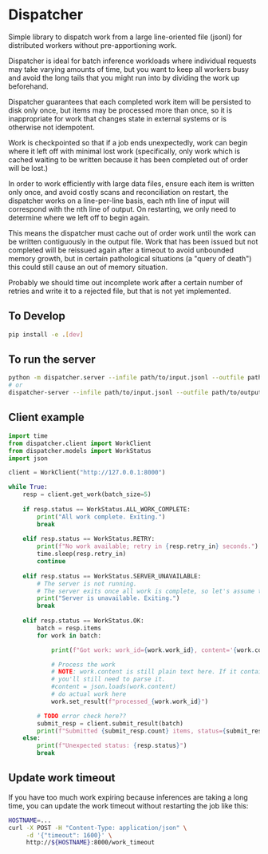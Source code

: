 # Dispatcher

Simple library to dispatch work from a large line-oriented file (jsonl) for
distributed workers without pre-apportioning work.

Dispatcher is ideal for batch inference workloads where individual requests
may take varying amounts of time, but you want to keep all workers busy and
avoid the long tails that you might run into by dividing the work up
beforehand.

Dispatcher guarantees that each completed work item will be persisted to disk
only once, but items may be processed more than once, so it is inappropriate
for work that changes state in external systems or is otherwise not idempotent.

Work is checkpointed so that if a job ends unexpectedly, work can begin where
it left off with minimal lost work (specifically, only work which is cached
waiting to be written because it has been completed out of order will be lost.)

In order to work efficiently with large data files, ensure each item is written
only once, and avoid costly scans and reconciliation on restart, the
dispatcher works on a line-per-line basis, each nth line of input will
correspond with the nth line of output. On restarting, we only need to
determine where we left off to begin again.

This means the dispatcher must cache out of order work until the work can be
written contiguously in the output file. Work that has been issued but not
completed will be reissued again after a timeout to avoid unbounded memory
growth, but in certain pathological situations (a "query of death") this could
still cause an out of memory situation.

Probably we should time out incomplete work after a certain number of retries
and write it to a rejected file, but that is not yet implemented.


## To Develop

```bash
pip install -e .[dev]
```

## To run the server
```bash
python -m dispatcher.server --infile path/to/input.jsonl --outfile path/to/output.jsonl
# or
dispatcher-server --infile path/to/input.jsonl --outfile path/to/output.jsonl
```

## Client example
```python
import time
from dispatcher.client import WorkClient
from dispatcher.models import WorkStatus
import json

client = WorkClient("http://127.0.0.1:8000")

while True:
    resp = client.get_work(batch_size=5)
    
    if resp.status == WorkStatus.ALL_WORK_COMPLETE:
        print("All work complete. Exiting.")
        break
        
    elif resp.status == WorkStatus.RETRY:
        print(f"No work available; retry in {resp.retry_in} seconds.")
        time.sleep(resp.retry_in)
        continue
        
    elif resp.status == WorkStatus.SERVER_UNAVAILABLE:
        # The server is not running.
        # The server exits once all work is complete, so let's assume that's the case here.
        print("Server is unavailable. Exiting.")
        break
        
    elif resp.status == WorkStatus.OK:
        batch = resp.items
        for work in batch:

            print(f"Got work: work_id={work.work_id}, content='{work.content}'")

            # Process the work
            # NOTE: work.content is still plain text here. If it contains JSON,
            # you'll still need to parse it.
            #content = json.loads(work.content)
            # do actual work here
            work.set_result(f"processed_{work.work_id}")

        # TODO error check here??
        submit_resp = client.submit_result(batch)
        print(f"Submitted {submit_resp.count} items, status={submit_resp.status}")
    else:
        print(f"Unexpected status: {resp.status}")
        break
```

## Update work timeout

If you have too much work expiring because inferences are taking a long time,
you can update the work timeout without restarting the job like this:

```bash
HOSTNAME=...
curl -X POST -H "Content-Type: application/json" \
     -d '{"timeout": 1600}' \
     http://${HOSTNAME}:8000/work_timeout
```

